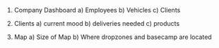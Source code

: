1. Company Dashboard
  a) Employees
  b) Vehicles
  c) Clients

2. Clients
  a) current mood
  b) deliveries needed
  c) products

3. Map
  a) Size of Map
  b) Where dropzones and basecamp are located
